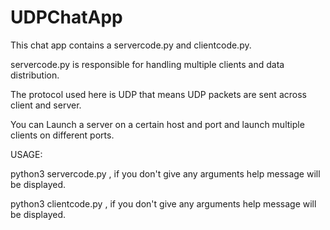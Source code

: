# UDPChatApp

This chat app contains a servercode.py and clientcode.py.

servercode.py is responsible for handling multiple clients and data distribution.

The protocol used here is UDP that means UDP packets are sent across client and server.

You can Launch a server on a certain host and port and launch multiple clients on different ports.

USAGE:

python3 servercode.py <args> , if you don't give any arguments help message will be displayed.

python3 clientcode.py <args> , if you don't give any arguments help message will be displayed.
